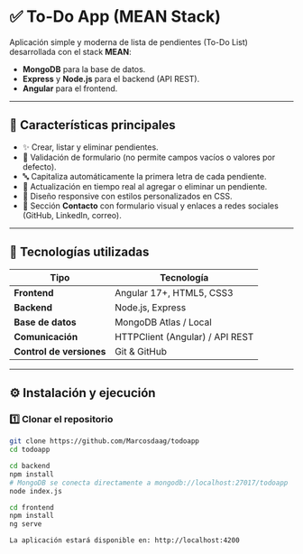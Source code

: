 # ✅ To-Do App (MEAN Stack)

Aplicación simple y moderna de lista de pendientes (To-Do List) desarrollada con el stack **MEAN**:

- **MongoDB** para la base de datos.  
- **Express** y **Node.js** para el backend (API REST).  
- **Angular** para el frontend.  

---

## 🚀 Características principales

- ✨ Crear, listar y eliminar pendientes.  
- 🧠 Validación de formulario (no permite campos vacíos o valores por defecto).  
- 🔤 Capitaliza automáticamente la primera letra de cada pendiente.  
- 🔄 Actualización en tiempo real al agregar o eliminar un pendiente.  
- 💅 Diseño responsive con estilos personalizados en CSS.  
- 📧 Sección **Contacto** con formulario visual y enlaces a redes sociales (GitHub, LinkedIn, correo).  

---

## 🧩 Tecnologías utilizadas

| Tipo | Tecnología |
|------|-------------|
| **Frontend** | Angular 17+, HTML5, CSS3 |
| **Backend** | Node.js, Express |
| **Base de datos** | MongoDB Atlas / Local |
| **Comunicación** | HTTPClient (Angular) / API REST |
| **Control de versiones** | Git & GitHub |

---

## ⚙️ Instalación y ejecución

### 1️⃣ Clonar el repositorio
```bash
git clone https://github.com/Marcosdaag/todoapp
cd todoapp

cd backend
npm install
# MongoDB se conecta directamente a mongodb://localhost:27017/todoapp
node index.js

cd frontend
npm install
ng serve

La aplicación estará disponible en: http://localhost:4200

